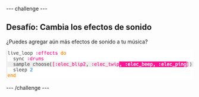 \--- challenge \---

## Desafío: Cambia los efectos de sonido

¿Puedes agregar aún más efectos de sonido a tu música?

![captura de pantalla](images/dj-effects-more.png)

\--- /challenge \---